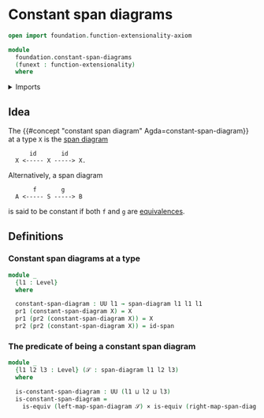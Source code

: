 # Constant span diagrams

```agda
open import foundation.function-extensionality-axiom

module
  foundation.constant-span-diagrams
  (funext : function-extensionality)
  where
```

<details><summary>Imports</summary>

```agda
open import foundation.cartesian-product-types funext
open import foundation.dependent-pair-types
open import foundation.span-diagrams funext
open import foundation.spans
open import foundation.universe-levels

open import foundation-core.equivalences
```

</details>

## Idea

The {{#concept "constant span diagram" Agda=constant-span-diagram}} at a type
`X` is the [span diagram](foundation.span-diagrams.md)

```text
      id       id
  X <----- X -----> X.
```

Alternatively, a span diagram

```text
       f       g
  A <----- S -----> B
```

is said to be constant if both `f` and `g` are
[equivalences](foundation-core.equivalences.md).

## Definitions

### Constant span diagrams at a type

```agda
module _
  {l1 : Level}
  where

  constant-span-diagram : UU l1 → span-diagram l1 l1 l1
  pr1 (constant-span-diagram X) = X
  pr1 (pr2 (constant-span-diagram X)) = X
  pr2 (pr2 (constant-span-diagram X)) = id-span
```

### The predicate of being a constant span diagram

```agda
module _
  {l1 l2 l3 : Level} (𝒮 : span-diagram l1 l2 l3)
  where

  is-constant-span-diagram : UU (l1 ⊔ l2 ⊔ l3)
  is-constant-span-diagram =
    is-equiv (left-map-span-diagram 𝒮) × is-equiv (right-map-span-diagram 𝒮)
```

